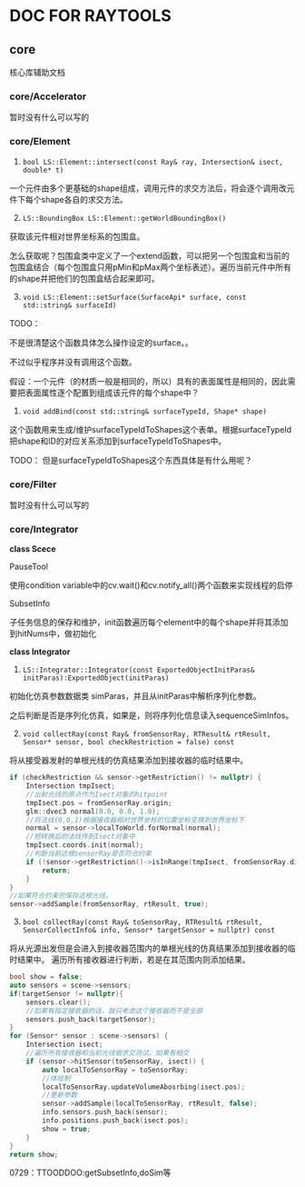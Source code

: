 # DOC FOR RAYTOOLS

## core

核心库辅助文档

### core/Accelerator

暂时没有什么可以写的

### core/Element

1. `bool LS::Element::intersect(const Ray& ray, Intersection& isect, double* t)`

一个元件由多个更基础的shape组成，调用元件的求交方法后，将会逐个调用改元件下每个shape各自的求交方法。

2. `LS::BoundingBox LS::Element::getWorldBoundingBox()`

获取该元件相对世界坐标系的包围盒。

怎么获取呢？包围盒类中定义了一个extend函数，可以把另一个包围盒和当前的包围盒结合（每个包围盒只用pMin和pMax两个坐标表述）。遍历当前元件中所有的shape并把他们的包围盒结合起来即可。

3. `void LS::Element::setSurface(SurfaceApi* surface, const std::string& surfaceId)`

TODO：

不是很清楚这个函数具体怎么操作设定的surface。。

不过似乎程序并没有调用这个函数。

假设：一个元件（的材质一般是相同的，所以）具有的表面属性是相同的，因此需要把表面属性逐个配置到组成该元件的每个shape中？

1. `void addBind(const std::string& surfaceTypeId, Shape* shape)`

这个函数用来生成/维护surfaceTypeIdToShapes这个表单。根据surfaceTypeId把shape和ID的对应关系添加到surfaceTypeIdToShapes中。

TODO：
但是surfaceTypeIdToShapes这个东西具体是有什么用呢？

### core/Filter

暂时没有什么可以写的

### core/Integrator

**class Scece**

PauseTool

使用condition variable中的cv.wait()和cv.notify_all()两个函数来实现线程的启停

SubsetInfo

子任务信息的保存和维护，init函数遍历每个element中的每个shape并将其添加到hitNums中，做初始化

**class Integrator**

1. `LS::Integrator::Integrator(const ExportedObjectInitParas& initParas):ExportedObject(initParas)`

初始化仿真参数数据类 simParas，并且从initParas中解析序列化参数。

之后判断是否是序列化仿真，如果是，则将序列化信息读入sequenceSimInfos。

2. `void collectRay(const Ray& fromSensorRay, RTResult& rtResult, Sensor* sensor, bool checkRestriction = false) const`

将从接受器发射的单根光线的仿真结果添加到接收器的临时结果中。

```cpp
if (checkRestriction && sensor->getRestriction() != nullptr) {
    Intersection tmpIsect;
    //出射光线的原点作为Isect对象的hitpoint
    tmpIsect.pos = fromSensorRay.origin;
    glm::dvec3 normal(0.0, 0.0, 1.0);
    //将法线(0,0,1)根据接收器相对世界坐标的位置坐标变换到世界坐标下
    normal = sensor->localToWorld.forNormal(normal);
    //把转换后的法线传到Isect对象中
    tmpIsect.coords.init(normal);
    //判断当前这根sensorRay是否符合约束
    if (!sensor->getRestriction()->isInRange(tmpIsect, fromSensorRay.direction, sensor)) {
        return;
    }
}
//如果符合约束则保存这根光线。
sensor->addSample(fromSensorRay, rtResult, true);
```

3. `bool collectRay(const Ray& toSensorRay, RTResult& rtResult, SensorCollectInfo& info, Sensor* targetSensor = nullptr) const`

将从光源出发但是会进入到接收器范围内的单根光线的仿真结果添加到接收器的临时结果中。 遍历所有接收器进行判断，若是在其范围内则添加结果。

```cpp
bool show = false;
auto sensors = scene->sensors;
if(targetSensor != nullptr){
    sensors.clear();
    //如果有指定接收器的话，就只考虑这个接收器而不是全部
    sensors.push_back(targetSensor);
}
for (Sensor* sensor : scene->sensors) {
    Intersection isect;
    //遍历所有接收器和当前光线做求交测试，如果有相交
    if (sensor->hitSensor(toSensorRay, isect)) {
        auto localToSensorRay = toSensorRay;
        //体绘制
        localToSensorRay.updateVolumeAbosrbing(isect.pos);
        //更新参数
        sensor->addSample(localToSensorRay, rtResult, false);
        info.sensors.push_back(sensor);
        info.positions.push_back(isect.pos);
        show = true;
    }
}
return show;
```

0729：TTOODDOO:getSubsetInfo,doSim等









